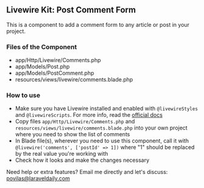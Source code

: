 ## Livewire Kit: Post Comment Form

This is a component to add a comment form to any article or post in your project.


### Files of the Component

- app/Http/Livewire/Comments.php
- app/Models/Post.php
- app/Models/PostComment.php
- resources/views/livewire/comments.blade.php


### How to use

- Make sure you have Livewire installed and enabled with `@livewireStyles` and `@livewireScripts`. For more info, read the [official docs](https://laravel-livewire.com/docs/2.x/quickstart) 
- Copy files `app/Http/Livewire/Comments.php` and `resources/views/livewire/comments.blade.php` into your own project where you need to show the list of comments
- In Blade file(s), wherever you need to use this component, call it with `@livewire('comments', ['postId' => 1])` where "1" should be replaced by the real value you're working with
- Check how it looks and make the changes necessary


Need help or extra features? Email me directly and let's discuss: povilas@laraveldaily.com 